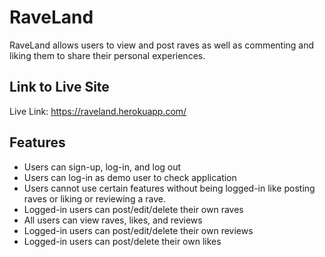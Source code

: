 # RaveLand

RaveLand allows users to view and post raves as well as commenting and liking them to share their personal experiences. 

## Link to Live Site
Live Link: https://raveland.herokuapp.com/

## Features
* Users can sign-up, log-in, and log out
* Users can log-in as demo user to check application
* Users cannot use certain features without being logged-in like posting raves or liking or reviewing a rave.
* Logged-in users can post/edit/delete their own raves
* All users can view raves, likes, and reviews
* Logged-in users can post/edit/delete their own reviews
* Logged-in users can post/delete their own likes

